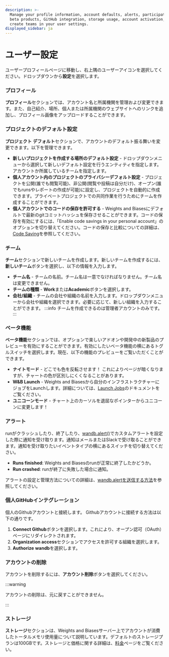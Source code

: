 ```yaml
---
description: >-
  Manage your profile information, account defaults, alerts, participation in
  beta products, GitHub integration, storage usage, account activation, and
  create teams in your user settings.
displayed_sidebar: ja
---
```


# ユーザー設定

ユーザープロフィールページに移動し、右上隅のユーザーアイコンを選択してください。ドロップダウンから**設定**を選択します。

### プロフィール

**プロフィール**セクションでは、アカウント名と所属機関を管理および変更できます。また、自己紹介、場所、個人または所属機関のウェブサイトへのリンクを追加し、プロフィール画像をアップロードすることができます。

### プロジェクトのデフォルト設定

**プロジェクト** **デフォルト**セクションで、アカウントのデフォルト振る舞いを変更できます。以下を管理できます。

* **新しいプロジェクトを作成する場所のデフォルト設定** - ドロップダウンメニューから選択して新しいデフォルト設定を行うエンティティを指定します。アカウントか所属しているチームを指定します。
* **個人アカウント内のプロジェクトのプライバシーデフォルト設定** - プロジェクトを公開(誰でも閲覧可能)、非公開(閲覧や投稿は自分だけ)、オープン(誰でもrunsやレポートの作成が可能)に設定し、プロジェクトを自動的に作成できます。プライベートプロジェクトでの共同作業を行うためにチームを作成することができます。
* **個人アカウントでのコードの保存を許可する** - Weights and Biasesにデフォルトで最新のgitコミットハッシュを保存させることができます。コードの保存を有効にするには、「Enable code savings in your personal account」のオプションを切り替えてください。コードの保存と比較についての詳細は、[Code Saving](../features/panels/code.md)を参照してください。

### チーム

**チーム**セクションで新しいチームを作成します。新しいチームを作成するには、**新しいチーム**ボタンを選択し、以下の情報を入力します。

* **チーム名** - チームの名前。チーム名は一意でなければなりません。チーム名は変更できません。
* **チームの種類** - **Work**または**Academic**ボタンを選択します。
* **会社/組織** - チームの会社や組織の名前を入力します。ドロップダウンメニューから会社や組織を選択できます。必要に応じて、新しい組織を入力することができます。
:::info
チームを作成できるのは管理者アカウントのみです。
:::

### ベータ機能

**ベータ機能**セクションでは、オプションで楽しいアドオンや開発中の新製品のプレビューを有効にすることができます。有効にしたいベータ機能の横にあるトグルスイッチを選択します。現在、以下の機能のプレビューをご覧いただくことができます。

* **ナイトモード** - どこでも色を反転させます！ これによりページが暗くなりますが、チャートの色が区別しにくくなることがあります。
* **W&B Launch** - Weights and Biasesから自分のインフラストラクチャーにジョブをLaunchします。詳細については、[Launch Jobs](../../launch/intro.md)のドキュメントをご覧ください。
* **ユニコーンモード** - チャート上のカーソルを退屈なポインターからユニコーンに変更します！

### アラート

runがクラッシュしたり、終了したり、[wandb.alert()](../../runs/alert.md)でカスタムアラートを設定した際に通知を受け取ります。通知はメールまたはSlackで受け取ることができます。通知を受け取りたいイベントタイプの横にあるスイッチを切り替えてください。

* **Runs finished**: Weights and Biasesのrunが正常に終了したかどうか。
* **Run crashed**: runが終了に失敗した場合に通知。

アラートの設定と管理方法についての詳細は、[wandb.alertを送信する方法](../../runs/alert.md)を参照してください。

### 個人GitHubインテグレーション

個人のGithubアカウントと接続します。 Githubアカウントに接続する方法は以下の通りです。

1. **Connect Github**ボタンを選択します。これにより、オープン認可（OAuth）ページにリダイレクトされます。
2. **Organization access**セクションでアクセスを許可する組織を選択します。
3. **Authorize** **wandb**を選択します。
### アカウントの削除



アカウントを削除するには、**アカウント削除**ボタンを選択してください。



:::warning

アカウントの削除は、元に戻すことができません。

:::



### ストレージ



**ストレージ**セクションは、Weights and Biasesサーバー上でアカウントが消費したトータルメモリ使用量について説明しています。デフォルトのストレージプランは100GBです。ストレージと価格に関する詳細は、[料金](https://wandb.ai/site/pricing)ページをご覧ください。